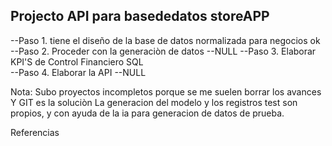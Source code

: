 ## Projecto API para basededatos storeAPP

--Paso 1.  tiene el diseño de la base de datos normalizada para negocios ok
--Paso 2. Proceder con la generaciòn de datos --NULL
--Paso 3. Elaborar KPI'S  de Control Financiero SQL  
--Paso 4. Elaborar la API --NULL




Nota: Subo proyectos incompletos porque se me suelen borrar los avances Y GIT es la soluciòn
La generacion del modelo y los registros test son propios, y con ayuda de la ia para generacion de datos de prueba.

Referencias